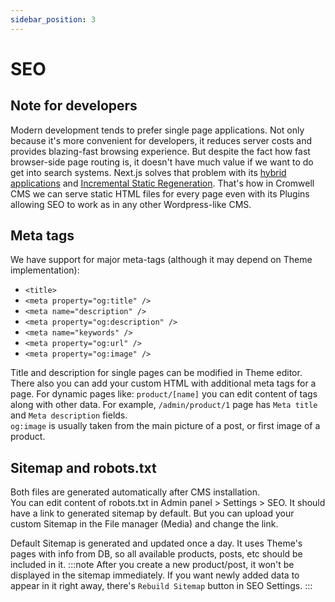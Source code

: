 ```yaml
---
sidebar_position: 3
---
```


# SEO

## Note for developers

Modern development tends to prefer single page applications. Not only because it's more convenient for developers, it reduces server costs and provides blazing-fast browsing experience. But despite the fact how fast browser-side page routing is, it doesn't have much value if we want to do get into search systems. 
Next.js solves that problem with its [hybrid applications](https://nextjs.org/docs/advanced-features/automatic-static-optimization) and [Incremental Static Regeneration](https://vercel.com/docs/next.js/incremental-static-regeneration).
That's how in Cromwell CMS we can serve static HTML files for every page even with its Plugins allowing SEO to work as in any other Wordpress-like CMS. 


## Meta tags

We have support for major meta-tags (although it may depend on Theme implementation):
- `<title>` 
- `<meta property="og:title" />`
- `<meta name="description" />`
- `<meta property="og:description" />`
- `<meta name="keywords" />`
- `<meta property="og:url" />`
- `<meta property="og:image" />`

Title and description for single pages can be modified in Theme editor. There also you can add your custom HTML with additional meta tags for a page.
For dynamic pages like: `product/[name]` you can edit content of tags along with other data. For example, `/admin/product/1` page has `Meta title` and `Meta description` fields.  
`og:image` is usually taken from the main picture of a post, or first image of a product.


## Sitemap and robots.txt

Both files are generated automatically after CMS installation.  
You can edit content of robots.txt in Admin panel > Settings > SEO. It should have a link to generated sitemap by default. But you can upload your custom Sitemap in the File manager (Media) and change the link.

Default Sitemap is generated and updated once a day. It uses Theme's pages with info from DB, so all available products, posts, etc should be included in it. 
:::note
After you create a new product/post, it won't be displayed in the sitemap immediately. If you want newly added data to appear in it right away, there's `Rebuild Sitemap` button in SEO Settings.
:::
